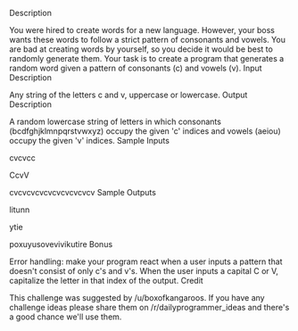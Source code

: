 Description

You were hired to create words for a new language. However, your boss wants these words to follow a strict pattern of consonants and vowels. You are bad at creating words by yourself, so you decide it would be best to randomly generate them.
Your task is to create a program that generates a random word given a pattern of consonants (c) and vowels (v).
Input Description

Any string of the letters c and v, uppercase or lowercase.
Output Description

A random lowercase string of letters in which consonants (bcdfghjklmnpqrstvwxyz) occupy the given 'c' indices and vowels (aeiou) occupy the given 'v' indices.
Sample Inputs

cvcvcc

CcvV

cvcvcvcvcvcvcvcvcvcv
Sample Outputs

litunn

ytie

poxuyusovevivikutire
Bonus

Error handling: make your program react when a user inputs a pattern that doesn't consist of only c's and v's.
When the user inputs a capital C or V, capitalize the letter in that index of the output.
Credit

This challenge was suggested by /u/boxofkangaroos. If you have any challenge ideas please share them on /r/dailyprogrammer_ideas and there's a good chance we'll use them.
